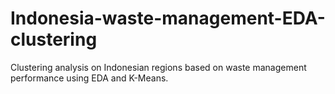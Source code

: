 # Indonesia-waste-management-EDA-clustering
Clustering analysis on Indonesian regions based on waste management performance using EDA and K-Means.
